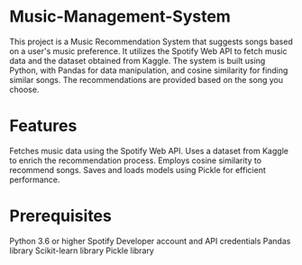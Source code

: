 # Music-Management-System
This project is a Music Recommendation System that suggests songs based on a user's music preference. It utilizes the Spotify Web API to fetch music data and the dataset obtained from Kaggle. The system is built using Python, with Pandas for data manipulation, and cosine similarity for finding similar songs. The recommendations are provided based on the song you choose.

# Features
Fetches music data using the Spotify Web API.
Uses a dataset from Kaggle to enrich the recommendation process.
Employs cosine similarity to recommend songs.
Saves and loads models using Pickle for efficient performance.
# Prerequisites
Python 3.6 or higher
Spotify Developer account and API credentials
Pandas library
Scikit-learn library
Pickle library

